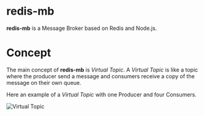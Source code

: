# redis-mb
**redis-mb** is a Message Broker based on Redis and Node.js.

# Concept
The main concept of **redis-mb** is *Virtual Topic*. A *Virtual Topic* is like a topic where the producer send a message and consumers receive a copy of the message on their own queue.

Here an example of a *Virtual Topic* with one Producer and four Consumers.

![Virtual Topic](docs/vt.svg)
